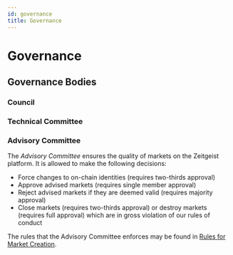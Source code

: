 ```yaml
---
id: governance
title: Governance
---
```


# Governance

## Governance Bodies

### Council

### Technical Committee

### Advisory Committee

The _Advisory Committee_ ensures the quality of markets on the Zeitgeist platform. It is allowed to make the following decisions:

- Force changes to on-chain identities (requires two-thirds approval)
- Approve advised markets (requires single member approval)
- Reject advised markets if they are deemed valid (requires majority approval)
- Close markets (requires two-thirds approval) or destroy markets (requires full approval) which are in gross violation of our rules of conduct

The rules that the Advisory Committee enforces may be found in [Rules for Market Creation](market-rules.md).
